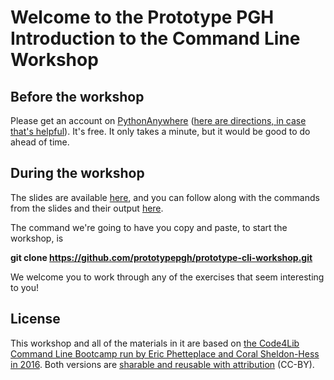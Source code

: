 # Welcome to the Prototype PGH Introduction to the Command Line Workshop

## Before the workshop

Please get an account on [PythonAnywhere](https://pythonanywhere.com) ([here are directions, in case that's helpful](https://github.com/prototypepgh/prototype-cli-workshop/blob/master/get_python_anywhere.pdf)). It's free. It only takes a minute, but it would be good to do ahead of time.

## During the workshop

The slides are available [here](http://bit.ly/cli-prototype-slides), and you can follow along with the commands from the slides and their output [here](https://raw.githubusercontent.com/prototypepgh/prototype-cli-workshop/master/command_line_basics.txt). 

The command we're going to have you copy and paste, to start the workshop, is 

  **git clone https://github.com/prototypepgh/prototype-cli-workshop.git**

We welcome you to work through any of the exercises that seem interesting to you!

## License

This workshop and all of the materials in it are based on [the Code4Lib Command Line Bootcamp run by Eric Phetteplace and Coral Sheldon-Hess in 2016](https://github.com/csheldonhess/c4l16-cli-workshop). Both versions are [sharable and reusable with attribution](https://creativecommons.org/licenses/by/2.0/) (CC-BY). 

